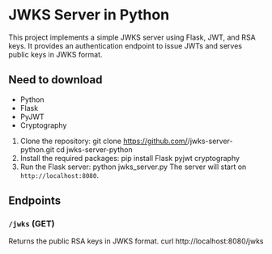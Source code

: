 # JWKS Server in Python
This project implements a simple JWKS server using Flask, JWT, and RSA keys. It provides an authentication endpoint to issue JWTs and serves public keys in JWKS format.
## Need to download
- Python
- Flask
- PyJWT
- Cryptography
1. Clone the repository:
    git clone https://github.com/<your-repo>/jwks-server-python.git
    cd jwks-server-python
2. Install the required packages:
    pip install Flask pyjwt cryptography
3. Run the Flask server:
    python jwks_server.py
The server will start on `http://localhost:8080`.
## Endpoints
### `/jwks` (GET)
Returns the public RSA keys in JWKS format.
curl http://localhost:8080/jwks
